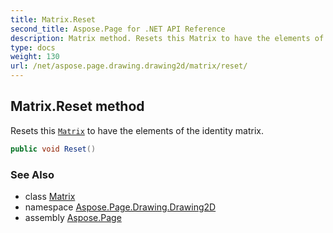 ```yaml
---
title: Matrix.Reset
second_title: Aspose.Page for .NET API Reference
description: Matrix method. Resets this Matrix to have the elements of the identity matrix
type: docs
weight: 130
url: /net/aspose.page.drawing.drawing2d/matrix/reset/
---
```

## Matrix.Reset method

Resets this [`Matrix`](../) to have the elements of the identity matrix.

```csharp
public void Reset()
```

### See Also

* class [Matrix](../)
* namespace [Aspose.Page.Drawing.Drawing2D](../../matrix/)
* assembly [Aspose.Page](../../../)


